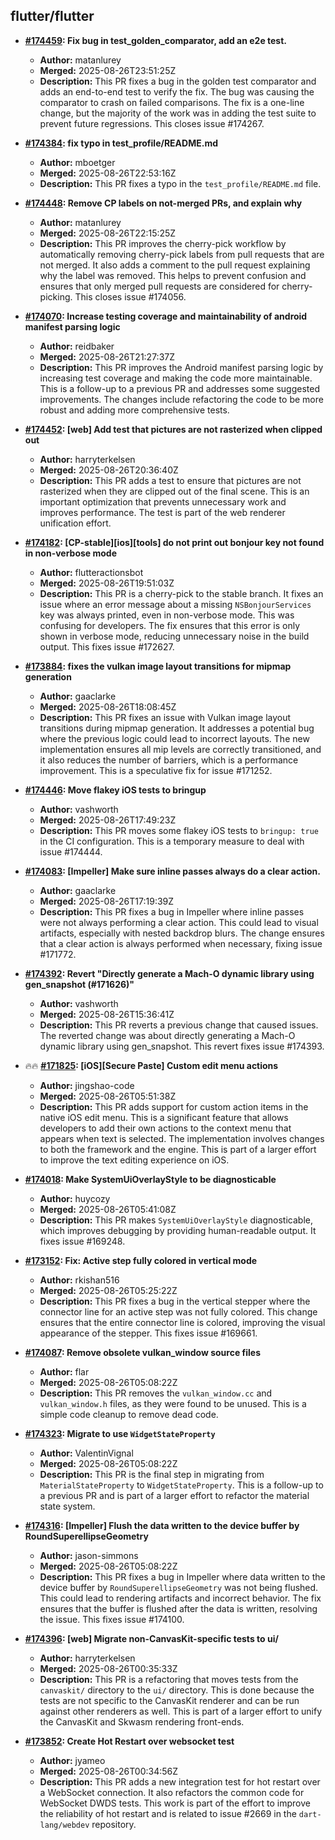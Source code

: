 ## flutter/flutter

- **[#174459](https://github.com/flutter/flutter/pull/174459): Fix bug in test_golden_comparator, add an e2e test.**
  - **Author:** matanlurey
  - **Merged:** 2025-08-26T23:51:25Z
  - **Description:** This PR fixes a bug in the golden test comparator and adds an end-to-end test to verify the fix. The bug was causing the comparator to crash on failed comparisons. The fix is a one-line change, but the majority of the work was in adding the test suite to prevent future regressions. This closes issue #174267.

- **[#174384](https://github.com/flutter/flutter/pull/174384): fix typo in test_profile/README.md**
  - **Author:** mboetger
  - **Merged:** 2025-08-26T22:53:16Z
  - **Description:** This PR fixes a typo in the `test_profile/README.md` file.

- **[#174448](https://github.com/flutter/flutter/pull/174448): Remove CP labels on not-merged PRs, and explain why**
  - **Author:** matanlurey
  - **Merged:** 2025-08-26T22:15:25Z
  - **Description:** This PR improves the cherry-pick workflow by automatically removing cherry-pick labels from pull requests that are not merged. It also adds a comment to the pull request explaining why the label was removed. This helps to prevent confusion and ensures that only merged pull requests are considered for cherry-picking. This closes issue #174056.

- **[#174070](https://github.com/flutter/flutter/pull/174070): Increase testing coverage and maintainability of android manifest parsing logic**
  - **Author:** reidbaker
  - **Merged:** 2025-08-26T21:27:37Z
  - **Description:** This PR improves the Android manifest parsing logic by increasing test coverage and making the code more maintainable. This is a follow-up to a previous PR and addresses some suggested improvements. The changes include refactoring the code to be more robust and adding more comprehensive tests.

- **[#174452](https://github.com/flutter/flutter/pull/174452): [web] Add test that pictures are not rasterized when clipped out**
  - **Author:** harryterkelsen
  - **Merged:** 2025-08-26T20:36:40Z
  - **Description:** This PR adds a test to ensure that pictures are not rasterized when they are clipped out of the final scene. This is an important optimization that prevents unnecessary work and improves performance. The test is part of the web renderer unification effort.

- **[#174182](https://github.com/flutter/flutter/pull/174182): [CP-stable][ios][tools] do not print out bonjour key not found in non-verbose mode**
  - **Author:** flutteractionsbot
  - **Merged:** 2025-08-26T19:51:03Z
  - **Description:** This PR is a cherry-pick to the stable branch. It fixes an issue where an error message about a missing `NSBonjourServices` key was always printed, even in non-verbose mode. This was confusing for developers. The fix ensures that this error is only shown in verbose mode, reducing unnecessary noise in the build output. This fixes issue #172627.

- **[#173884](https://github.com/flutter/flutter/pull/173884): fixes the vulkan image layout transitions for mipmap generation**
  - **Author:** gaaclarke
  - **Merged:** 2025-08-26T18:08:45Z
  - **Description:** This PR fixes an issue with Vulkan image layout transitions during mipmap generation. It addresses a potential bug where the previous logic could lead to incorrect layouts. The new implementation ensures all mip levels are correctly transitioned, and it also reduces the number of barriers, which is a performance improvement. This is a speculative fix for issue #171252.

- **[#174446](https://github.com/flutter/flutter/pull/174446): Move flakey iOS tests to bringup**
  - **Author:** vashworth
  - **Merged:** 2025-08-26T17:49:23Z
  - **Description:** This PR moves some flakey iOS tests to `bringup: true` in the CI configuration. This is a temporary measure to deal with issue #174444.

- **[#174083](https://github.com/flutter/flutter/pull/174083): [Impeller] Make sure inline passes always do a clear action.**
  - **Author:** gaaclarke
  - **Merged:** 2025-08-26T17:19:39Z
  - **Description:** This PR fixes a bug in Impeller where inline passes were not always performing a clear action. This could lead to visual artifacts, especially with nested backdrop blurs. The change ensures that a clear action is always performed when necessary, fixing issue #171772.

- **[#174392](https://github.com/flutter/flutter/pull/174392): Revert "Directly generate a Mach-O dynamic library using gen_snapshot (#171626)"**
  - **Author:** vashworth
  - **Merged:** 2025-08-26T15:36:41Z
  - **Description:** This PR reverts a previous change that caused issues. The reverted change was about directly generating a Mach-O dynamic library using gen_snapshot. This revert fixes issue #174393.

- 🔥🔥 **[#171825](https://github.com/flutter/flutter/pull/171825): [iOS][Secure Paste] Custom edit menu actions**
  - **Author:** jingshao-code
  - **Merged:** 2025-08-26T05:51:38Z
  - **Description:** This PR adds support for custom action items in the native iOS edit menu. This is a significant feature that allows developers to add their own actions to the context menu that appears when text is selected. The implementation involves changes to both the framework and the engine. This is part of a larger effort to improve the text editing experience on iOS.

- **[#174018](https://github.com/flutter/flutter/pull/174018): Make SystemUiOverlayStyle to be diagnosticable**
  - **Author:** huycozy
  - **Merged:** 2025-08-26T05:41:08Z
  - **Description:** This PR makes `SystemUiOverlayStyle` diagnosticable, which improves debugging by providing human-readable output. It fixes issue #169248.

- **[#173152](https://github.com/flutter/flutter/pull/173152): Fix: Active step fully colored in vertical mode**
  - **Author:** rkishan516
  - **Merged:** 2025-08-26T05:25:22Z
  - **Description:** This PR fixes a bug in the vertical stepper where the connector line for an active step was not fully colored. This change ensures that the entire connector line is colored, improving the visual appearance of the stepper. This fixes issue #169661.

- **[#174087](https://github.com/flutter/flutter/pull/174087): Remove obsolete vulkan_window source files**
  - **Author:** flar
  - **Merged:** 2025-08-26T05:08:22Z
  - **Description:** This PR removes the `vulkan_window.cc` and `vulkan_window.h` files, as they were found to be unused. This is a simple code cleanup to remove dead code.

- **[#174323](https://github.com/flutter/flutter/pull/174323): Migrate to use `WidgetStateProperty`**
  - **Author:** ValentinVignal
  - **Merged:** 2025-08-26T05:08:22Z
  - **Description:** This PR is the final step in migrating from `MaterialStateProperty` to `WidgetStateProperty`. This is a follow-up to a previous PR and is part of a larger effort to refactor the material state system.

- **[#174316](https://github.com/flutter/flutter/pull/174316): [Impeller] Flush the data written to the device buffer by RoundSuperellipseGeometry**
  - **Author:** jason-simmons
  - **Merged:** 2025-08-26T05:08:22Z
  - **Description:** This PR fixes a bug in Impeller where data written to the device buffer by `RoundSuperellipseGeometry` was not being flushed. This could lead to rendering artifacts and incorrect behavior. The fix ensures that the buffer is flushed after the data is written, resolving the issue. This fixes issue #174100.

- **[#174396](https://github.com/flutter/flutter/pull/174396): [web] Migrate non-CanvasKit-specific tests to ui/**
  - **Author:** harryterkelsen
  - **Merged:** 2025-08-26T00:35:33Z
  - **Description:** This PR is a refactoring that moves tests from the `canvaskit/` directory to the `ui/` directory. This is done because the tests are not specific to the CanvasKit renderer and can be run against other renderers as well. This is part of a larger effort to unify the CanvasKit and Skwasm rendering front-ends.

- **[#173852](https://github.com/flutter/flutter/pull/173852): Create Hot Restart over websocket test**
  - **Author:** jyameo
  - **Merged:** 2025-08-26T00:34:56Z
  - **Description:** This PR adds a new integration test for hot restart over a WebSocket connection. It also refactors the common code for WebSocket DWDS tests. This work is part of the effort to improve the reliability of hot restart and is related to issue #2669 in the `dart-lang/webdev` repository.
